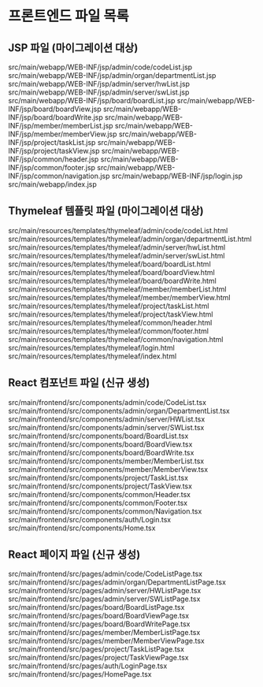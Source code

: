 # 프론트엔드 파일 목록

## JSP 파일 (마이그레이션 대상)
src/main/webapp/WEB-INF/jsp/admin/code/codeList.jsp
src/main/webapp/WEB-INF/jsp/admin/organ/departmentList.jsp
src/main/webapp/WEB-INF/jsp/admin/server/hwList.jsp
src/main/webapp/WEB-INF/jsp/admin/server/swList.jsp
src/main/webapp/WEB-INF/jsp/board/boardList.jsp
src/main/webapp/WEB-INF/jsp/board/boardView.jsp
src/main/webapp/WEB-INF/jsp/board/boardWrite.jsp
src/main/webapp/WEB-INF/jsp/member/memberList.jsp
src/main/webapp/WEB-INF/jsp/member/memberView.jsp
src/main/webapp/WEB-INF/jsp/project/taskList.jsp
src/main/webapp/WEB-INF/jsp/project/taskView.jsp
src/main/webapp/WEB-INF/jsp/common/header.jsp
src/main/webapp/WEB-INF/jsp/common/footer.jsp
src/main/webapp/WEB-INF/jsp/common/navigation.jsp
src/main/webapp/WEB-INF/jsp/login.jsp
src/main/webapp/index.jsp

## Thymeleaf 템플릿 파일 (마이그레이션 대상)
src/main/resources/templates/thymeleaf/admin/code/codeList.html
src/main/resources/templates/thymeleaf/admin/organ/departmentList.html
src/main/resources/templates/thymeleaf/admin/server/hwList.html
src/main/resources/templates/thymeleaf/admin/server/swList.html
src/main/resources/templates/thymeleaf/board/boardList.html
src/main/resources/templates/thymeleaf/board/boardView.html
src/main/resources/templates/thymeleaf/board/boardWrite.html
src/main/resources/templates/thymeleaf/member/memberList.html
src/main/resources/templates/thymeleaf/member/memberView.html
src/main/resources/templates/thymeleaf/project/taskList.html
src/main/resources/templates/thymeleaf/project/taskView.html
src/main/resources/templates/thymeleaf/common/header.html
src/main/resources/templates/thymeleaf/common/footer.html
src/main/resources/templates/thymeleaf/common/navigation.html
src/main/resources/templates/thymeleaf/login.html
src/main/resources/templates/thymeleaf/index.html

## React 컴포넌트 파일 (신규 생성)
src/main/frontend/src/components/admin/code/CodeList.tsx
src/main/frontend/src/components/admin/organ/DepartmentList.tsx
src/main/frontend/src/components/admin/server/HWList.tsx
src/main/frontend/src/components/admin/server/SWList.tsx
src/main/frontend/src/components/board/BoardList.tsx
src/main/frontend/src/components/board/BoardView.tsx
src/main/frontend/src/components/board/BoardWrite.tsx
src/main/frontend/src/components/member/MemberList.tsx
src/main/frontend/src/components/member/MemberView.tsx
src/main/frontend/src/components/project/TaskList.tsx
src/main/frontend/src/components/project/TaskView.tsx
src/main/frontend/src/components/common/Header.tsx
src/main/frontend/src/components/common/Footer.tsx
src/main/frontend/src/components/common/Navigation.tsx
src/main/frontend/src/components/auth/Login.tsx
src/main/frontend/src/components/Home.tsx

## React 페이지 파일 (신규 생성)
src/main/frontend/src/pages/admin/code/CodeListPage.tsx
src/main/frontend/src/pages/admin/organ/DepartmentListPage.tsx
src/main/frontend/src/pages/admin/server/HWListPage.tsx
src/main/frontend/src/pages/admin/server/SWListPage.tsx
src/main/frontend/src/pages/board/BoardListPage.tsx
src/main/frontend/src/pages/board/BoardViewPage.tsx
src/main/frontend/src/pages/board/BoardWritePage.tsx
src/main/frontend/src/pages/member/MemberListPage.tsx
src/main/frontend/src/pages/member/MemberViewPage.tsx
src/main/frontend/src/pages/project/TaskListPage.tsx
src/main/frontend/src/pages/project/TaskViewPage.tsx
src/main/frontend/src/pages/auth/LoginPage.tsx
src/main/frontend/src/pages/HomePage.tsx 